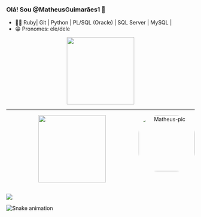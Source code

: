 ### Olá! Sou @MatheusGuimarães1 👋

- 👨‍💻 Ruby| Git | Python | PL/SQL (Oracle) | SQL Server |  MySQL |
- 😁 Pronomes: ele/dele

<div align="center">
  <a href="https://github.com/matheusguimaraes1">
  <img height="180em" src="https://github-readme-stats.vercel.app/api?username=matheusguimaraes1&show_icons=true&theme=default&include_all_commits=true&count_private=true"/>
    <hr>
  <img height="180em" src="https://github-readme-stats.vercel.app/api/top-langs/?username=matheusguimaraes1&layout=compact&langs_count=7&theme=default"/>
    <img align="right" alt="Matheus-pic" height="150" style="border-radius:50px;" src="https://drive.google.com/file/d/1Zxk_udbzhc50xmn9qhULVIIEovxpNskb/view?usp=sharing">
</div>
  
  
 ##
  
  <div>
    <a href="https://instagram.com/m.t_guimaraes" target="_blank"><img src="https://img.shields.io/badge/-Instagram-%23E4405F?style=for-the-badge&logo=instagram&logoColor=white" target="_blank"></a>
  <div/>
    
  ![Snake animation](https://github.com/matheusguimaraes1/rafaballerini/blob/output/github-contribution-grid-snake.svg)
